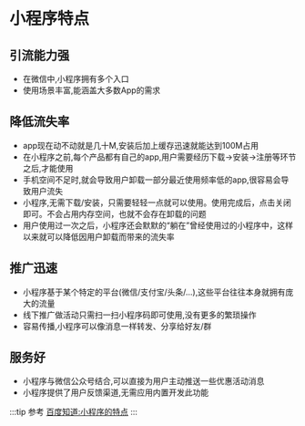# 小程序特点
## 引流能力强
* 在微信中,小程序拥有多个入口
* 使用场景丰富,能涵盖大多数App的需求

## 降低流失率
* app现在动不动就是几十M,安装后加上缓存迅速就能达到100M占用
* 在小程序之前,每个产品都有自己的app,用户需要经历下载->安装->注册等环节之后,才能使用
* 手机空间不足时,就会导致用户卸载一部分最近使用频率低的app,很容易会导致用户流失
* 小程序,无需下载/安装，只需要轻轻一点就可以使用。使用完成后，点击关闭即可。不会占用内存空间，也就不会存在卸载的问题
* 用户使用过一次之后，小程序还会默默的“躺在”曾经使用过的小程序中，这样以来就可以降低因用户卸载而带来的流失率

## 推广迅速
* 小程序基于某个特定的平台(微信/支付宝/头条/...),这些平台往往本身就拥有庞大的流量
* 线下推广做活动只需扫一扫小程序码即可使用,没有更多的繁琐操作
* 容易传播,小程序可以像消息一样转发、分享给好友/群

## 服务好
* 小程序与微信公众号结合,可以直接为用户主动推送一些优惠活动消息
* 小程序提供了用户反馈渠道,无需应用内置开发此功能

:::tip 参考
[百度知道:小程序的特点](https://zhidao.baidu.com/question/461407080721331845.html)
:::

<comment/>
<tongji/>